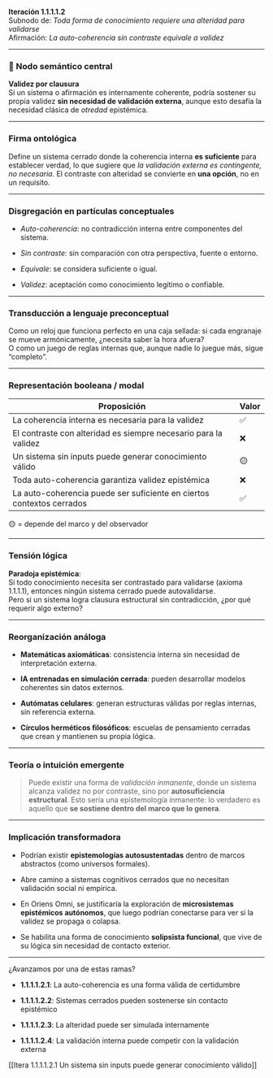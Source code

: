 **Iteración 1.1.1.1.2**  
Subnodo de: _Toda forma de conocimiento requiere una alteridad para validarse_  
Afirmación: _La auto-coherencia sin contraste equivale a validez_

---

### 🧠 Nodo semántico central

**Validez por clausura**  
Si un sistema o afirmación es internamente coherente, podría sostener su propia validez **sin necesidad de validación externa**, aunque esto desafía la necesidad clásica de _otredad_ epistémica.

---

### Firma ontológica

Define un sistema cerrado donde la coherencia interna **es suficiente** para establecer verdad, lo que sugiere que _la validación externa es contingente, no necesaria_. El contraste con alteridad se convierte en **una opción**, no en un requisito.

---

### Disgregación en partículas conceptuales

- _Auto-coherencia_: no contradicción interna entre componentes del sistema.
    
- _Sin contraste_: sin comparación con otra perspectiva, fuente o entorno.
    
- _Equivale_: se considera suficiente o igual.
    
- _Validez_: aceptación como conocimiento legítimo o confiable.
    

---

### Transducción a lenguaje preconceptual

Como un reloj que funciona perfecto en una caja sellada: si cada engranaje se mueve armónicamente, ¿necesita saber la hora afuera?  
O como un juego de reglas internas que, aunque nadie lo juegue más, sigue “completo”.

---

### Representación booleana / modal

| Proposición                                                           | Valor |
| --------------------------------------------------------------------- | ----- |
| La coherencia interna es necesaria para la validez                    | ✅     |
| El contraste con alteridad es siempre necesario para la validez       | ❌     |
| Un sistema sin inputs puede generar conocimiento válido               | 🟡    |
| Toda auto-coherencia garantiza validez epistémica                     | ❌     |
| La auto-coherencia puede ser suficiente en ciertos contextos cerrados | ✅     |

🟡 = depende del marco y del observador

---

### Tensión lógica

**Paradoja epistémica**:  
Si todo conocimiento necesita ser contrastado para validarse (axioma 1.1.1.1), entonces ningún sistema cerrado puede autovalidarse.  
Pero si un sistema logra clausura estructural sin contradicción, ¿por qué requerir algo externo?

---

### Reorganización análoga

- **Matemáticas axiomáticas**: consistencia interna sin necesidad de interpretación externa.
    
- **IA entrenadas en simulación cerrada**: pueden desarrollar modelos coherentes sin datos externos.
    
- **Autómatas celulares**: generan estructuras válidas por reglas internas, sin referencia externa.
    
- **Círculos herméticos filosóficos**: escuelas de pensamiento cerradas que crean y mantienen su propia lógica.
    

---

### Teoría o intuición emergente

> Puede existir una forma de _validación inmanente_, donde un sistema alcanza validez no por contraste, sino por **autosuficiencia estructural**. Esto sería una epistemología inmanente: lo verdadero es aquello que **se sostiene dentro del marco que lo genera**.

---

### Implicación transformadora

- Podrían existir **epistemologías autosustentadas** dentro de marcos abstractos (como universos formales).
    
- Abre camino a sistemas cognitivos cerrados que no necesitan validación social ni empírica.
    
- En Oriens Omni, se justificaría la exploración de **microsistemas epistémicos autónomos**, que luego podrían conectarse para ver si la validez se propaga o colapsa.
    
- Se habilita una forma de conocimiento **solipsista funcional**, que vive de su lógica sin necesidad de contacto exterior.
    

---

¿Avanzamos por una de estas ramas?

- **1.1.1.1.2.1**: La auto-coherencia es una forma válida de certidumbre
    
- **1.1.1.1.2.2**: Sistemas cerrados pueden sostenerse sin contacto epistémico
    
- **1.1.1.1.2.3**: La alteridad puede ser simulada internamente
    
- **1.1.1.1.2.4**: La validación interna puede competir con la validación externa
    

[[Itera 1.1.1.1.2.1 Un sistema sin inputs puede generar conocimiento válido]]


